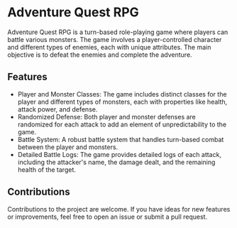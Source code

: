 # Adventure Quest RPG

Adventure Quest RPG is a turn-based role-playing game where players can battle various monsters. The game involves a player-controlled character and different types of enemies, each with unique attributes. The main objective is to defeat the enemies and complete the adventure.
## Features

- Player and Monster Classes: The game includes distinct classes for the player and different types of monsters, each with properties like health, attack power, and defense.
- Randomized Defense: Both player and monster defenses are randomized for each attack to add an element of unpredictability to the game.
- Battle System: A robust battle system that handles turn-based combat between the player and monsters.
- Detailed Battle Logs: The game provides detailed logs of each attack, including the attacker's name, the damage dealt, and the remaining health of the target.

## Contributions
Contributions to the project are welcome. If you have ideas for new features or improvements, feel free to open an issue or submit a pull request.